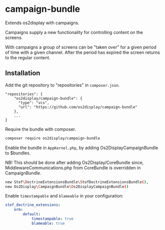 # campaign-bundle
Extends os2display with campaigns.

Campaigns supply a new functionality for controlling content on the screens.

With campaigns a group of screens can be "taken over" for a given period of time
with a given channel. After the period has expired the screen returns to the
regular content.

## Installation
Add the git repository to "repositories" in `composer.json`.

```
"repositories": {
    "os2display/campaign-bundle": {
      "type": "vcs",
      "url": "https://github.com/os2display/campaign-bundle"
    },
    ...
}
```

Require the bundle with composer.

```sh
composer require os2display/campaign-bundle
```

Enable the bundle in `AppKernel.php`, by adding Os2DisplayCampaignBundle to $bundles.

NB! This should be done after adding Os2Display/CoreBundle since,
MiddlewareCommunications.php from CoreBundle is overridden in CampaignBundle.

```sh
new Stof\DoctrineExtensionsBundle\StofDoctrineExtensionsBundle(),
new Os2Display\CampaignBundle\Os2DisplayCampaignBundle()
```

Enable `timestampable` and `blameable` in your configuration:

```yaml
stof_doctrine_extensions:
    orm:
        default:
            timestampable: true
            blameable: true
```
